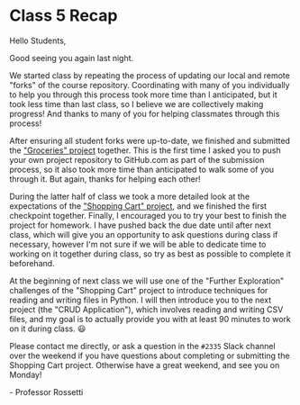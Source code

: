 # Class 5 Recap

Hello Students,

Good seeing you again last night.

We started class by repeating the process of updating our local and remote "forks" of the course repository. Coordinating with many of you individually to help you through this process took more time than I anticipated, but it took less time than last class, so I believe we are collectively making progress! And thanks to many of you for helping classmates through this process!

After ensuring all student forks were up-to-date, we finished and submitted the ["Groceries" project](https://github.com/prof-rossetti/nyu-info-2335-70-201706/blob/master/projects/groceries/project.md) together. This is the first time I asked you to push your own project repository to GitHub.com as part of the submission process, so it also took more time than anticipated to walk some of you through it. But again, thanks for helping each other!

During the latter half of class we took a more detailed look at the expectations of the ["Shopping Cart" project](https://github.com/prof-rossetti/nyu-info-2335-70-201706/blob/master/projects/shopping-cart/project.md), and we finished the first checkpoint together. Finally, I encouraged you to try your best to finish the project for homework. I have pushed back the due date until after next class, which will give you an opportunity to ask questions during class if necessary, however I'm not sure if we will be able to dedicate time to working on it together during class, so try as best as possible to complete it beforehand.

At the beginning of next class we will use one of the "Further Exploration" challenges of the "Shopping Cart" project to introduce techniques for reading and writing files in Python. I will then introduce you to the next project (the "CRUD Application"), which involves reading and writing CSV files, and my goal is to actually provide you with at least 90 minutes to work on it during class. :smiley:

Please contact me directly, or ask a question in the `#2335` Slack channel over the weekend if you have questions about completing or submitting the Shopping Cart project. Otherwise have a great weekend, and see you on Monday!

\- Professor Rossetti
